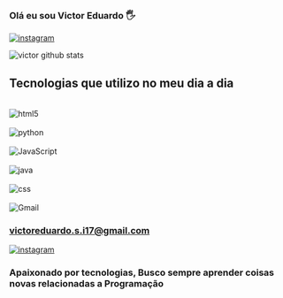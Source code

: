 
### Olá eu sou Victor  Eduardo 🖐

[![instagram ](https://img.shields.io/badge/Instagram-1c28c2?style=for-the-badge&logo=instagram&logoColor=white)](https://www.instagram.com/_victorx17/)

![victor github stats](https://github-readme-stats.vercel.app/api?username=VictoreduardoSi&show_icons=true&theme=adical)

## Tecnologias que utilizo no meu dia a dia



<div style="display: inline_block"><br/>
<img aLign="center" aLt="html5" src="https://img.shields.io/badge/HTML-239120?style=for-the-badge&logo=html5&logoColor=white"/>

<div style="display: inline_block"><br/>
<img aLign="center" aLt="python" src="https://img.shields.io/badge/Python-14354C?style=for-the-badge&logo=python&logoColor=white"/>

<div style="display: inline_block"><br/>
<img aLign="center" aLt="JavaScript" src="https://img.shields.io/badge/JavaScript-F7DF1E?style=for-the-badge&logo=javascript&logoColor=black"/>

<div style="display: inline_block"><br/>
<img aLign="center" aLt="java" src="https://img.shields.io/badge/Java-ED8B00?style=for-the-badge&logo=openjdk&logoColor=white"/>

<div style="display: inline_block"><br/>
<img aLign="center" aLt="css" src="https://img.shields.io/badge/CSS-239120?&style=for-the-badge&logo=css3&logoColor=white" />




<div style="display: inline_block"><br/>
<img aLign="center" aLt="Gmail" src="https://img.shields.io/badge/Gmail-D14836?style=for-the-badge&logo=gmail&logoColor=white"/>

### victoreduardo.s.i17@gmail.com

[![instagram ](https://img.shields.io/badge/linktree-44e44a?style=for-the-badge&logo=linktree&logoColor=white)](https://linktr.ee/victor_eduardo.si)


### Apaixonado por tecnologias, Busco sempre aprender coisas novas relacionadas a Programação
